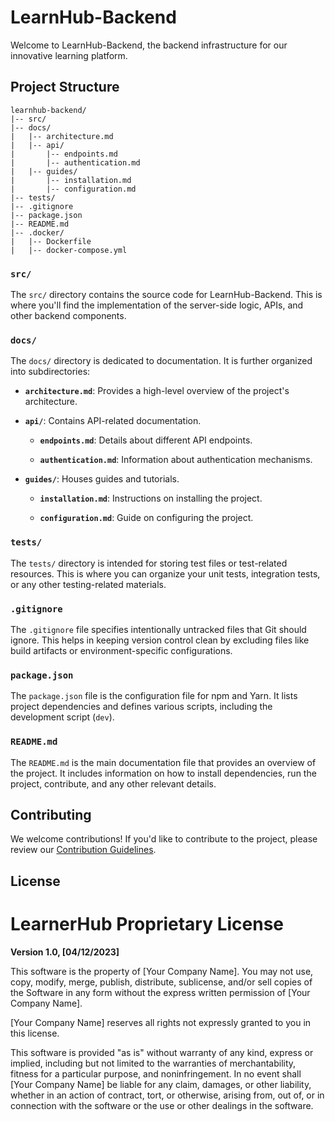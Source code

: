 # LearnHub-Backend

Welcome to LearnHub-Backend, the backend infrastructure for our innovative learning platform.

## Project Structure

```
learnhub-backend/
|-- src/
|-- docs/
|   |-- architecture.md
|   |-- api/
|       |-- endpoints.md
|       |-- authentication.md
|   |-- guides/
|       |-- installation.md
|       |-- configuration.md
|-- tests/
|-- .gitignore
|-- package.json
|-- README.md
|-- .docker/
|   |-- Dockerfile
|   |-- docker-compose.yml
```

### `src/`

The `src/` directory contains the source code for LearnHub-Backend. This is where you'll find the implementation of the server-side logic, APIs, and other backend components.

### `docs/`

The `docs/` directory is dedicated to documentation. It is further organized into subdirectories:

- **`architecture.md`**: Provides a high-level overview of the project's architecture.

- **`api/`**: Contains API-related documentation.

  - **`endpoints.md`**: Details about different API endpoints.

  - **`authentication.md`**: Information about authentication mechanisms.

- **`guides/`**: Houses guides and tutorials.

  - **`installation.md`**: Instructions on installing the project.

  - **`configuration.md`**: Guide on configuring the project.

### `tests/`

The `tests/` directory is intended for storing test files or test-related resources. This is where you can organize your unit tests, integration tests, or any other testing-related materials.

### `.gitignore`

The `.gitignore` file specifies intentionally untracked files that Git should ignore. This helps in keeping version control clean by excluding files like build artifacts or environment-specific configurations.

### `package.json`

The `package.json` file is the configuration file for npm and Yarn. It lists project dependencies and defines various scripts, including the development script (`dev`).

### `README.md`

The `README.md` is the main documentation file that provides an overview of the project. It includes information on how to install dependencies, run the project, contribute, and any other relevant details.

## Contributing

We welcome contributions! If you'd like to contribute to the project, please review our [Contribution Guidelines](CONTRIBUTING.md).

## License

# LearnerHub Proprietary License

**Version 1.0, [04/12/2023]**

This software is the property of [Your Company Name]. You may not use, copy, modify, merge, publish, distribute, sublicense, and/or sell copies of the Software in any form without the express written permission of [Your Company Name].

[Your Company Name] reserves all rights not expressly granted to you in this license.

This software is provided "as is" without warranty of any kind, express or implied, including but not limited to the warranties of merchantability, fitness for a particular purpose, and noninfringement. In no event shall [Your Company Name] be liable for any claim, damages, or other liability, whether in an action of contract, tort, or otherwise, arising from, out of, or in connection with the software or the use or other dealings in the software.


